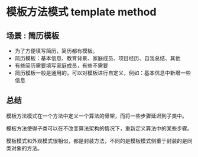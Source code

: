 # 模板方法模式 template method

## 场景 : 简历模板

- 为了方便填写简历，简历都有模板。
- 简历模板：基本信息、教育背景、家庭成员、项目经历、自我总结、其他
- 有些简历需要填写家庭成员，有些不需要
- 简历模板一般是通用的，可以对模板进行自定义，例如：基本信息中新增一些信息

## 总结

模板方法模式在一个方法中定义一个算法的骨架，而将一些步骤延迟到子类中。

模板方法使得子类可以在不改变算法架构的情况下，重新定义算法中的某些步骤。

模板模式和外观模式很相似，都是封装方法，不同的是模板模式侧重于封装的是同类对象的方法。

